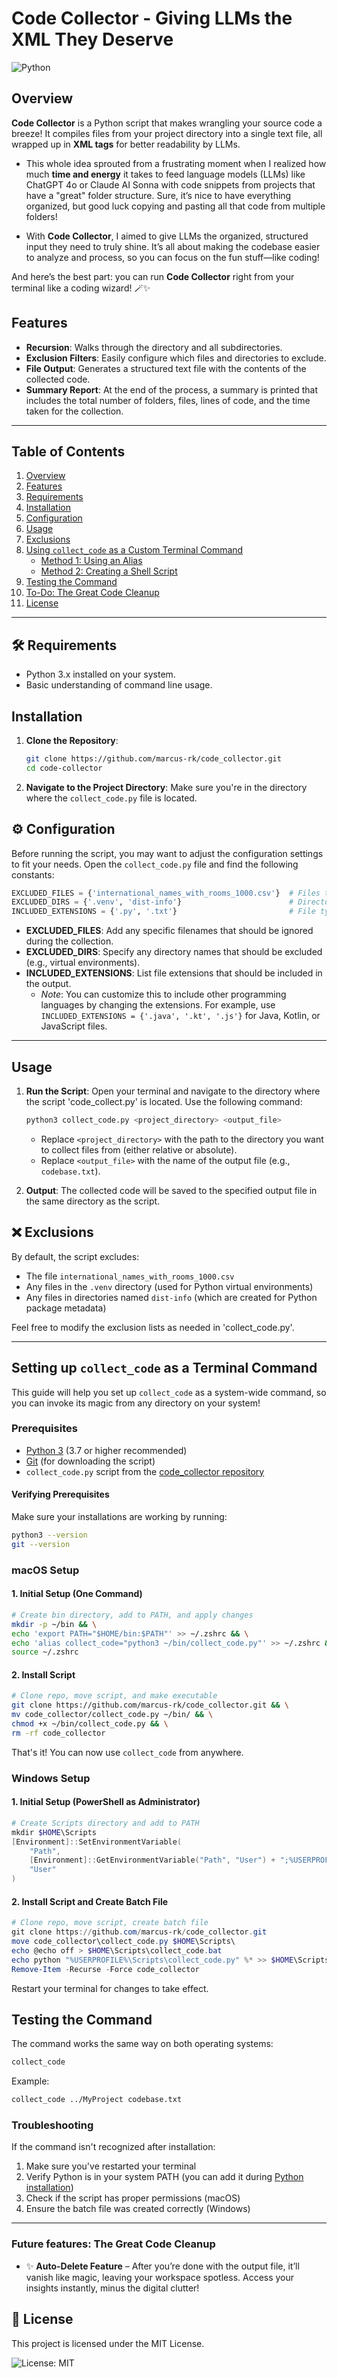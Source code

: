 # Code Collector - Giving LLMs the XML They Deserve

![Python](https://img.shields.io/badge/python-3670A0?style=for-the-badge&logo=python&logoColor=ffdd54) 

## Overview

**Code Collector** is a Python script that makes wrangling your source code a breeze! It compiles files from your project directory into a single text file, all wrapped up in **XML tags** for better readability by LLMs. 

- This whole idea sprouted from a frustrating moment when I realized how much **time and energy** it takes to feed language models (LLMs) like ChatGPT 4o or Claude AI Sonna with code snippets from projects that have a "great" folder structure. Sure, it’s nice to have everything organized, but good luck copying and pasting all that code from multiple folders!

- With **Code Collector**, I aimed to give LLMs the organized, structured input they need to truly shine. It’s all about making the codebase easier to analyze and process, so you can focus on the fun stuff—like coding!

And here’s the best part: you can run **Code Collector** right from your terminal like a coding wizard! 🪄✨

## Features

- **Recursion**: Walks through the directory and all subdirectories.
- **Exclusion Filters**: Easily configure which files and directories to exclude.
- **File Output**: Generates a structured text file with the contents of the collected code.
- **Summary Report**: At the end of the process, a summary is printed that includes the total number of folders, files, lines of code, and the time taken for the collection.

---

## Table of Contents

1. [Overview](#overview)
2. [Features](#features)
3. [Requirements](#-requirements)
4. [Installation](#installation)
5. [Configuration](#⚙️-configuration)
6. [Usage](#usage)
7. [Exclusions](#❌-exclusions)
8. [Using `collect_code` as a Custom Terminal Command](#using-collect_code-as-a-custom-terminal-command)
   - [Method 1: Using an Alias](#method-1-using-an-alias)
   - [Method 2: Creating a Shell Script](#method-2-creating-a-shell-script)
9. [Testing the Command](#testing-the-command)
10. [To-Do: The Great Code Cleanup](#to-do-the-great-code-cleanup)
11. [License](#📝-license)

---

## 🛠️ Requirements

- Python 3.x installed on your system.
- Basic understanding of command line usage.

## Installation

1. **Clone the Repository**:
   ```bash
   git clone https://github.com/marcus-rk/code_collector.git
   cd code-collector
   ```

2. **Navigate to the Project Directory**: Make sure you're in the directory where the `collect_code.py` file is located.

## ⚙️ Configuration

Before running the script, you may want to adjust the configuration settings to fit your needs. Open the `collect_code.py` file and find the following constants:

```python
EXCLUDED_FILES = {'international_names_with_rooms_1000.csv'}  # Files to exclude
EXCLUDED_DIRS = {'.venv', 'dist-info'}                        # Directories to exclude
INCLUDED_EXTENSIONS = {'.py', '.txt'}                         # File types to include
```

- **EXCLUDED_FILES**: Add any specific filenames that should be ignored during the collection.
- **EXCLUDED_DIRS**: Specify any directory names that should be excluded (e.g., virtual environments).
- **INCLUDED_EXTENSIONS**: List file extensions that should be included in the output.
  - *Note*: You can customize this to include other programming languages by changing the extensions. For example, use `INCLUDED_EXTENSIONS = {'.java', '.kt', '.js'}` for Java, Kotlin, or JavaScript files.

---

## Usage

1. **Run the Script**: Open your terminal and navigate to the directory where the script 'code_collect.py' is located. Use the following command:

   ```bash
   python3 collect_code.py <project_directory> <output_file>
   ```

   - Replace `<project_directory>` with the path to the directory you want to collect files from (either relative or absolute).
   - Replace `<output_file>` with the name of the output file (e.g., `codebase.txt`).

2. **Output**: The collected code will be saved to the specified output file in the same directory as the script.

## ❌ Exclusions

By default, the script excludes:

- The file `international_names_with_rooms_1000.csv`
- Any files in the `.venv` directory (used for Python virtual environments)
- Any files in directories named `dist-info` (which are created for Python package metadata)

Feel free to modify the exclusion lists as needed in 'collect_code.py'.

---

## Setting up `collect_code` as a Terminal Command

This guide will help you set up `collect_code` as a system-wide command, so you can invoke its magic from any directory on your system!

### Prerequisites

- [Python 3](https://www.python.org/downloads/) (3.7 or higher recommended)
- [Git](https://git-scm.com/downloads) (for downloading the script)
- `collect_code.py` script from the [code_collector repository](https://github.com/marcus-rk/code_collector.git)

#### Verifying Prerequisites

Make sure your installations are working by running:
```bash
python3 --version
git --version
```

### macOS Setup

#### 1. Initial Setup (One Command)

```bash
# Create bin directory, add to PATH, and apply changes
mkdir -p ~/bin && \
echo 'export PATH="$HOME/bin:$PATH"' >> ~/.zshrc && \
echo 'alias collect_code="python3 ~/bin/collect_code.py"' >> ~/.zshrc && \
source ~/.zshrc
```

#### 2. Install Script

```bash
# Clone repo, move script, and make executable
git clone https://github.com/marcus-rk/code_collector.git && \
mv code_collector/collect_code.py ~/bin/ && \
chmod +x ~/bin/collect_code.py && \
rm -rf code_collector
```

That's it! You can now use `collect_code` from anywhere.

### Windows Setup

#### 1. Initial Setup (PowerShell as Administrator)

```powershell
# Create Scripts directory and add to PATH
mkdir $HOME\Scripts
[Environment]::SetEnvironmentVariable(
    "Path",
    [Environment]::GetEnvironmentVariable("Path", "User") + ";%USERPROFILE%\Scripts",
    "User"
)
```

#### 2. Install Script and Create Batch File

```powershell
# Clone repo, move script, create batch file
git clone https://github.com/marcus-rk/code_collector.git
move code_collector\collect_code.py $HOME\Scripts\
echo @echo off > $HOME\Scripts\collect_code.bat
echo python "%USERPROFILE%\Scripts\collect_code.py" %* >> $HOME\Scripts\collect_code.bat
Remove-Item -Recurse -Force code_collector
```

Restart your terminal for changes to take effect.

## Testing the Command

The command works the same way on both operating systems:

```bash
collect_code  
```

Example:
```bash
collect_code ../MyProject codebase.txt
```

### Troubleshooting

If the command isn't recognized after installation:
1. Make sure you've restarted your terminal
2. Verify Python is in your system PATH (you can add it during [Python installation](https://docs.python.org/3/using/windows.html#installation-steps))
3. Check if the script has proper permissions (macOS)
4. Ensure the batch file was created correctly (Windows)

---

### Future features: **The Great Code Cleanup**

- ✨ **Auto-Delete Feature** – After you’re done with the output file, it’ll vanish like magic, leaving your workspace spotless. Access your insights instantly, minus the digital clutter!

## 📝 License

This project is licensed under the MIT License. 

![License: MIT](https://img.shields.io/badge/License-MIT-yellow.svg)
